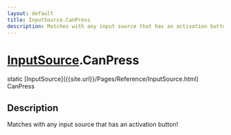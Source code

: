 ```yaml
---
layout: default
title: InputSource.CanPress
description: Matches with any input source that has an activation button!
---
```

# [InputSource]({{site.url}}/Pages/Reference/InputSource.html).CanPress

<div class='signature' markdown='1'>
static [InputSource]({{site.url}}/Pages/Reference/InputSource.html) CanPress
</div>

## Description
Matches with any input source that has an activation button!

